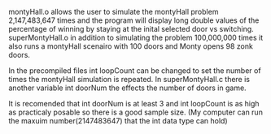   montyHall.o allows the user to simulate the montyHall problem 2,147,483,647 times and the program will display
long double values of the percentage of winning by staying at the inital selected door vs switching.
  superMontyHall.o in addition
 to simulating the problem 100,000,000 times it also runs a montyHall scenairo with 100
doors and Monty opens 98 zonk doors.

In the precompiled files int loopCount can be changed to set the number of times the montyHall simulation is 
repeated.
In superMontyHall.c there is another variable int doorNum the effects the number of doors in game.

It is recomended that int doorNum is at least 3 and int loopCount is as high as practicaly posable so there is a 
good sample size. (My computer can run the maxuim number(2147483647) that the int data type can hold)
